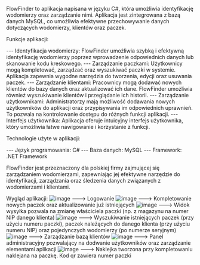 FlowFinder to aplikacja napisana w języku C#, która umożliwia identyfikację wodomierzy oraz zarządzanie nimi. Aplikacja jest zintegrowana z bazą danych MySQL, co umożliwia efektywne przechowywanie danych dotyczących wodomierzy, klientów oraz paczek. 

Funkcje aplikacji:

--- Identyfikacja wodomierzy: FlowFinder umożliwia szybką i efektywną identyfikację wodomierzy poprzez wprowadzenie odpowiednich danych lub skanowanie kodu kreskowego.
--- Zarządzanie paczkami: Użytkownicy mogą kompletować, zarządzać oraz wyszukiwać paczki w systemie. Aplikacja zapewnia wygodne narzędzia do tworzenia, edycji oraz usuwania paczek.
--- Zarządzanie klientami: Pracownicy mogą dodawać nowych klientów do bazy danych oraz aktualizować ich dane. FlowFinder umożliwia również wyszukiwanie klientów i przeglądanie ich historii.
--- Zarządzanie użytkownikami: Administratorzy mają możliwość dodawania nowych użytkowników do aplikacji oraz przypisywania im odpowiednich uprawnień. To pozwala na kontrolowanie dostępu do różnych funkcji aplikacji.
--- Interfejs użytkownika: Aplikacja oferuje intuicyjny interfejs użytkownika, który umożliwia łatwe nawigowanie i korzystanie z funkcji.

Technologie użyte w aplikacji:

--- Język programowania: C#
--- Baza danych: MySQL
--- Framework: .NET Framework

FlowFinder jest przeznaczony dla polskiej firmy zajmującej się zarządzaniem wodomierzami, zapewniając jej efektywne narzędzie do identyfikacji, zarządzania oraz śledzenia danych związanych z wodomierzami i klientami.

Wygląd aplikacji:
![image](https://github.com/B3nnnji/FILAapp/assets/75662635/d48e820d-f5a3-4afb-be62-9ccb7f51622b) ---> Logowanie
![image](https://github.com/B3nnnji/FILAapp/assets/75662635/f827023d-1fdb-4c39-81c2-13a23e2b225e) ---> Kompletowanie nowych paczek oraz aktualizowanie już istniejących
![image](https://github.com/B3nnnji/FILAapp/assets/75662635/be08e4e6-85d7-4d3e-ba49-5933e4da4898) ---> Widok wysyłka pozwala na zmianę właściciela paczki (np. z magazynu na numer NIP danego klienta)
![image](https://github.com/B3nnnji/FILAapp/assets/75662635/e837d759-00bd-43a5-a951-ca2105ef6d96) ---> Wyszukiwanie istniejących paczek (przy użyciu numeru paczki), paczek należących do danego klienta (przy użyciu numeru NIP) oraz pojedynczych wodomierzy (po numerze seryjnym)
![image](https://github.com/B3nnnji/FILAapp/assets/75662635/416d1f98-35a7-4e64-8cea-d937f327f11a) ---> Zarządzanie bazą klientów
![image](https://github.com/B3nnnji/FILAapp/assets/75662635/8e8999ed-570e-4e4b-9617-85c7f4d4a02d) ---> Panel administracyjny pozwalający na dodwanie użytkowników oraz zarządzanie elementami aplikacji 
![image](https://github.com/B3nnnji/FILAapp/assets/75662635/9f2b63cb-c092-4a58-a9a6-890042f8c477) ---> Naklejka tworzona przy kompletowaniu naklejana na paczkę. Kod qr zawiera numer paczki






